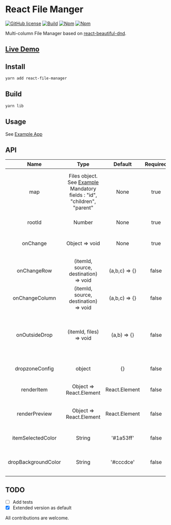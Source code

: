 # React File Manger

[![GitHub license](https://img.shields.io/badge/license-MIT-blue.svg)](https://github.com/exced/react-file-manager/blob/master/LICENSE)
[![Build](https://travis-ci.org/exced/react-file-manager.svg?branch=master)](https://travis-ci.org/exced/react-file-manager)
[![Npm](https://img.shields.io/npm/v/react-file-manager.svg?style=flat)](https://www.npmjs.com/package/react-file-manager)
[![Npm](https://img.shields.io/coveralls/exced/react-file-manager/master.svg?style=flat)](https://coveralls.io/github/exced/react-file-manager)

Multi-column File Manager based on [react-beautiful-dnd](https://github.com/atlassian/react-beautiful-dnd).

## [Live Demo](https://exced.github.io/react-file-manager)

## Install

```bash
yarn add react-file-manager
```

## Build
```bash
yarn lib
```

## Usage

See [Example App](https://github.com/exced/react-file-manager/blob/master/src/App.js)

## API

|    Name     |       Type       |       Default       | Required | Description |
| :----------:| :-------------:  | :-----------------: | :----------:| :------------:|
| map | Files object. See [Example](https://github.com/exced/react-file-manager/blob/master/src/App.js) Mandatory fields : "id", "children", "parent" | None | true | normalized data map (You can use easily setup a normalizr schema. |
| rootId | Number | None | true | Id of root folder |
| onChange | Object => void | None | true | Triggered when file structure changes |
| onChangeRow | (itemId, source, destination) => void | (a,b,c) => {} | false | Triggered when item change of row |
| onChangeColumn | (itemId, source, destination) => void | (a,b,c) => {} | false | Triggered when item change of column |
| onOutsideDrop | (itemId, files) => void | (a,b) => {} | false | Triggered when files from outside are dropped into a column |
| dropzoneConfig| object | {} | false | [react-dropzone](https://react-dropzone.js.org) config |
| renderItem | Object => React.Element | React.Element  | false | Selected item rendering |
| renderPreview | Object => React.Element | React.Element  | false | Selected item preview rendering |
| itemSelectedColor | String | '#1a53ff'  | false | Item Selected color |
| dropBackgroundColor | String | '#cccdce'  | false | Drop column background color |

## TODO
- [ ] Add tests
- [x] Extended version as default

All contributions are welcome.
